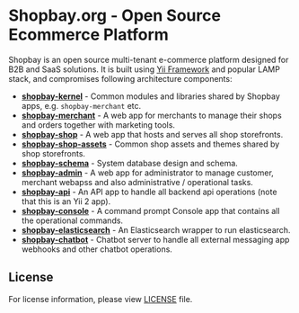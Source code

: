 Shopbay.org - Open Source Ecommerce Platform  
=======================================

Shopbay is an open source multi-tenant e-commerce platform designed for B2B and SaaS solutions. 
It is built using [Yii Framework](http://http://www.yiiframework.com/) and popular LAMP stack, and 
compromises following architecture components:

+ [**shopbay-kernel**](https://github.com/shopbay/shopbay-kernel) - Common modules and libraries shared by Shopbay apps, e.g. `shopbay-merchant` etc.
+ [**shopbay-merchant**](https://github.com/shopbay/shopbay-merchant) - A web app for merchants to manage their shops and orders together with marketing tools.
+ [**shopbay-shop**](https://github.com/shopbay/shopbay-shop) - A web app that hosts and serves all shop storefronts.
+ [**shopbay-shop-assets**](https://github.com/shopbay/shopbay-shop-assets) - Common shop assets and themes shared by shop storefronts.
+ [**shopbay-schema**](https://github.com/shopbay/shopbay-schema) - System database design and schema.
+ [**shopbay-admin**](https://github.com/shopbay/shopbay-admin) - A web app for administrator to manage customer, merchant webapss and also administrative / operational tasks.
+ [**shopbay-api**](https://github.com/shopbay/shopbay-api) - An API app to handle all backend api operations (note that this is an Yii 2 app).
+ [**shopbay-console**](https://github.com/shopbay/shopbay-console) - A command prompt Console app that contains all the operational commands.
+ [**shopbay-elasticsearch**](https://github.com/shopbay/shopbay-elasticsearch) - An Elasticsearch wrapper to run elasticsearch.
+ [**shopbay-chatbot**](https://github.com/shopbay/shopbay-chatbot) - Chatbot server to handle all external messaging app webhooks and other chatbot operations.

License
-------
For license information, please view [LICENSE](LICENSE.md) file.